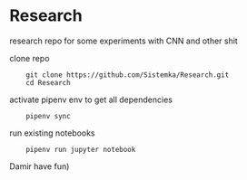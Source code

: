 # Research
research repo for some experiments with CNN and other shit

clone repo
```shell script
    git clone https://github.com/Sistemka/Research.git
    cd Research
```

activate pipenv env to get all dependencies
```shell script
    pipenv sync
```

run existing notebooks
```shell script
    pipenv run jupyter notebook 
```

Damir have fun)
